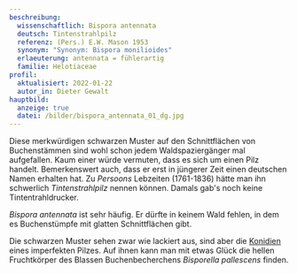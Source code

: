 ```yaml
---
beschreibung:
  wissenschaftlich: Bispora antennata
  deutsch: Tintenstrahlpilz
  referenz: (Pers.) E.W. Mason 1953
  synonym: "Synonym: Bispora monilioides"
  erlaeuterung: antennata = fühlerartig
  familie: Helotiaceae
profil:
  aktualisiert: 2022-01-22
  autor_in: Dieter Gewalt
hauptbild:
  anzeige: true
  datei: /bilder/bispora_antennata_01_dg.jpg
---
```

Diese merkwürdigen schwarzen Muster auf den Schnittflächen von Buchenstämmen sind wohl schon jedem Waldspaziergänger mal aufgefallen. Kaum einer würde vermuten, dass es sich um einen Pilz handelt. Bemerkenswert auch, dass er erst in jüngerer Zeit einen deutschen Namen erhalten hat. Zu *Persoons* Lebzeiten (1761-1836) hätte man ihn schwerlich *Tintenstrahlpilz* nennen können. Damals gab's noch keine Tintentrahldrucker.

*Bispora antennata* ist sehr häufig. Er dürfte in keinem Wald fehlen, in dem es Buchenstümpfe mit glatten Schnittflächen gibt.

Die schwarzen Muster sehen zwar wie lackiert aus, sind aber die [Konidien](<Konidien "Glossar">) eines imperfekten Pilzes. Auf ihnen kann man mit etwas Glück die hellen Fruchtkörper des Blassen Buchenbecherchens *Bisporella pallescens* finden.